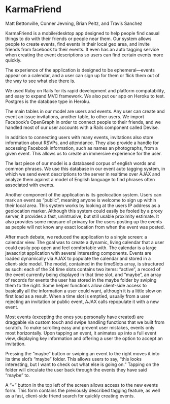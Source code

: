 KarmaFriend
============
Matt Bettonville, Conner Jevning, Brian Peltz, and Travis Sanchez


KarmaFriend is a mobile/desktop app designed to help people find casual things to do with their friends or people near them. Our system allows people to create events, find events in their local geo area, and invite friends from facebook to their events. It even has an auto tagging service when creating the event descriptions so users can find certain events more quickly.

The experience of the application is designed to be ephemeral—events appear on a calendar, and a user can sign up for them or flick them out of the way to see what else there is.

We used Ruby on Rails for its rapid development and platform compatability, and easy to
expand MVC framework. We also put our app on Heroku to test. Postgres is the database 
type in Heroku.

The main tables in our model are users and events. Any user can create and event an issue invitations, another table, to other users. We import Facebook’s OpenGraph in order to connect people to their friends, and we handled most of our user accounts with a Rails component called Devise.

In addition to connecting users with many events, invitations also store information about RSVPs, and attendance. They also provide a handle for accessing Facebook information, such as names an photographs, from a given event. This allows us to create an immersive experience for the user.

The last piece of our model is a databased corpus of english words and common phrases. We use this database in our event auto tagging system, in which we send event descriptions to the server in realtime over AJAX and analyze them against a model of English language to find phrases often associated with events.

Another component of the application is its geolocation system. Users can mark an event as “public”, meaning anyone is welcome to sign up within their local area. This system works by looking at the users IP address as a geolocation marker. Although this system could easily be fooled by a proxy server, it provides a fast, unintrusive, but still usable proximity estimate. It also provides some measure of privacy for the users posting up the events as people will not know any exact location from when the event was posted.

After much debate, we reduced the application to a single screen: a calendar view. The goal was to create a dynamic, living calendar that a user could easily pop open and feel comfortable with. The calendar is a large javascript application with several interesting components. Events are loaded dynamically via AJAX to populate the calendar and stored in a client-side model. The model, contained in the timeSlots array, is structured as such: each of the 24 time slots contains two items: “active”, a record of the event currently being displayed in that time slot, and “maybe”, an array of records for events the user has stored in the maybe folder by swiping them to the right. Some helper functions allow client-side access to basically all the information a user could want, although it is a little slow on first load as a result. When a time slot is emptied, usually from a user rejecting an invitation or public event, AJAX calls repopulate it with a new event.

Most events (excepting the ones you personally have created) are draggable via custom touch and swipe handling functions that we built from scratch. To make scrolling easy and prevent user mistakes, events only most horizontally. Upon tapping an event, it animates up into a full event view, displaying key information and offering a user the option to accept an invitation.

Pressing the “maybe” button or swiping an event to the right moves it into its time slot’s “maybe” folder. This allows users to say, “this looks interesting, but I want to check out what else is going on.” Tapping on the folder will circulate the user back through the events they have said “maybe” to.

A “+” button in the top left of the screen allows access to the new events form. This form contains the previously described tagging feature, as well as a fast, client-side friend search for quickly creating events.
